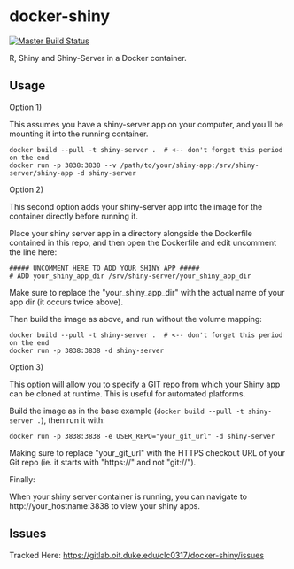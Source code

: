 docker-shiny
============

[![Master Build Status](https://travis-ci.org/LinuxAtDuke/DockerShiny.svg?branch=master)](https://travis-ci.org/LinuxAtDuke/DockerShiny.git)

R, Shiny and Shiny-Server in a Docker container.

Usage
-----

Option 1)

This assumes you have a shiny-server app on your computer, and you'll be mounting it into the running container.

    docker build --pull -t shiny-server .  # <-- don't forget this period on the end
    docker run -p 3838:3838 --v /path/to/your/shiny-app:/srv/shiny-server/shiny-app -d shiny-server


Option 2)

This second option adds your shiny-server app into the image for the container directly before running it.

Place your shiny server app in a directory alongside the Dockerfile contained in this repo, and then open the Dockerfile and edit uncomment the line here:

    ##### UNCOMMENT HERE TO ADD YOUR SHINY APP #####
    # ADD your_shiny_app_dir /srv/shiny-server/your_shiny_app_dir

Make sure to replace the "your_shiny_app_dir" with the actual name of your app dir \(it occurs twice above\).
 
Then build the image as above, and run without the volume mapping:

    docker build --pull -t shiny-server .  # <-- don't forget this period on the end
    docker run -p 3838:3838 -d shiny-server


Option 3)

This option will allow you to specify a GIT repo from which your Shiny app can be cloned at runtime.  This is useful for automated platforms.

Build the image as in the base example (`docker build --pull -t shiny-server .`), then run it with:

    docker run -p 3838:3838 -e USER_REPO="your_git_url" -d shiny-server
 
Making sure to replace "your_git_url" with the HTTPS checkout URL of your Git repo \(ie. it starts with "https://" and not "git://"\).


Finally:

When your shiny server container is running, you can navigate to http://your_hostname:3838 to view your shiny apps.


Issues
------

Tracked Here: https://gitlab.oit.duke.edu/clc0317/docker-shiny/issues

